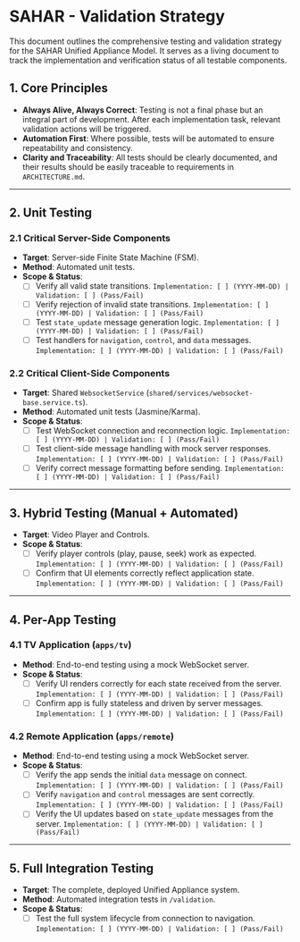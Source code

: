 # SAHAR - Validation Strategy

This document outlines the comprehensive testing and validation strategy for the SAHAR Unified Appliance Model. It serves as a living document to track the implementation and verification status of all testable components.

## 1. Core Principles

-   **Always Alive, Always Correct**: Testing is not a final phase but an integral part of development. After each implementation task, relevant validation actions will be triggered.
-   **Automation First**: Where possible, tests will be automated to ensure repeatability and consistency.
-   **Clarity and Traceability**: All tests should be clearly documented, and their results should be easily traceable to requirements in `ARCHITECTURE.md`.

---

## 2. Unit Testing

### 2.1 Critical Server-Side Components

-   **Target**: Server-side Finite State Machine (FSM).
-   **Method**: Automated unit tests.
-   **Scope & Status**:
    -   [ ] Verify all valid state transitions. `Implementation: [ ] (YYYY-MM-DD) | Validation: [ ] (Pass/Fail)`
    -   [ ] Verify rejection of invalid state transitions. `Implementation: [ ] (YYYY-MM-DD) | Validation: [ ] (Pass/Fail)`
    -   [ ] Test `state_update` message generation logic. `Implementation: [ ] (YYYY-MM-DD) | Validation: [ ] (Pass/Fail)`
    -   [ ] Test handlers for `navigation`, `control`, and `data` messages. `Implementation: [ ] (YYYY-MM-DD) | Validation: [ ] (Pass/Fail)`

### 2.2 Critical Client-Side Components

-   **Target**: Shared `WebsocketService` (`shared/services/websocket-base.service.ts`).
-   **Method**: Automated unit tests (Jasmine/Karma).
-   **Scope & Status**:
    -   [ ] Test WebSocket connection and reconnection logic. `Implementation: [ ] (YYYY-MM-DD) | Validation: [ ] (Pass/Fail)`
    -   [ ] Test client-side message handling with mock server responses. `Implementation: [ ] (YYYY-MM-DD) | Validation: [ ] (Pass/Fail)`
    -   [ ] Verify correct message formatting before sending. `Implementation: [ ] (YYYY-MM-DD) | Validation: [ ] (Pass/Fail)`

---

## 3. Hybrid Testing (Manual + Automated)

-   **Target**: Video Player and Controls.
-   **Scope & Status**:
    -   [ ] Verify player controls (play, pause, seek) work as expected. `Implementation: [ ] (YYYY-MM-DD) | Validation: [ ] (Pass/Fail)`
    -   [ ] Confirm that UI elements correctly reflect application state. `Implementation: [ ] (YYYY-MM-DD) | Validation: [ ] (Pass/Fail)`

---

## 4. Per-App Testing

### 4.1 TV Application (`apps/tv`)

-   **Method**: End-to-end testing using a mock WebSocket server.
-   **Scope & Status**:
    -   [ ] Verify UI renders correctly for each state received from the server. `Implementation: [ ] (YYYY-MM-DD) | Validation: [ ] (Pass/Fail)`
    -   [ ] Confirm app is fully stateless and driven by server messages. `Implementation: [ ] (YYYY-MM-DD) | Validation: [ ] (Pass/Fail)`

### 4.2 Remote Application (`apps/remote`)

-   **Method**: End-to-end testing using a mock WebSocket server.
-   **Scope & Status**:
    -   [ ] Verify the app sends the initial `data` message on connect. `Implementation: [ ] (YYYY-MM-DD) | Validation: [ ] (Pass/Fail)`
    -   [ ] Verify `navigation` and `control` messages are sent correctly. `Implementation: [ ] (YYYY-MM-DD) | Validation: [ ] (Pass/Fail)`
    -   [ ] Verify the UI updates based on `state_update` messages from the server. `Implementation: [ ] (YYYY-MM-DD) | Validation: [ ] (Pass/Fail)`

---

## 5. Full Integration Testing

-   **Target**: The complete, deployed Unified Appliance system.
-   **Method**: Automated integration tests in `/validation`.
-   **Scope & Status**:
    -   [ ] Test the full system lifecycle from connection to navigation. `Implementation: [ ] (YYYY-MM-DD) | Validation: [ ] (Pass/Fail)`
